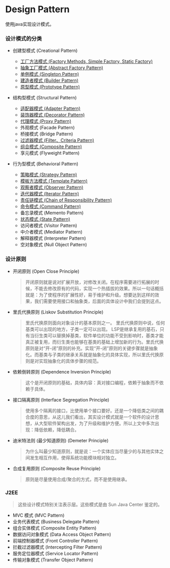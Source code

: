 # Design Pattern

使用java实现设计模式。

### 设计模式的分类

* 创建型模式 (Creational Pattern)
    * [工厂方法模式 (Factory Methods, Simple Factory, Static Factory)](./docs/FactoryPattern.md)
    * [抽象工厂模式 (Abstract Factory Pattern)](./docs/FactoryPattern.md)
    * [单例模式 (Singleton Pattern)](./docs/SingletonPattern.md) 
    * [建造者模式 (Builder Pattern)](./docs/BuilderPattern.md)
    * [原型模式 (Prototype Pattern)](./docs/PrototypePattern.md)

* 结构型模式 (Structural Pattern)
    * [适配器模式 (Adapter Pattern)](./docs/AdapterPattern.md)
    * [装饰器模式 (Decorator Pattern)](./docs/DecoratorPattern.md)
    * [代理模式 (Proxy Pattern)](./docs/ProxyPattern.md)
    * 外观模式 (Facade Pattern)
    * 桥接模式 (Bridge Pattern)
    * [过滤器模式 (Filter、Criteria Pattern)](./docs/FilterPattern.md)
    * [组合模式 (Composite Pattern)](./docs/CompositePattern.md)
    * 享元模式 (Flyweight Pattern)

* 行为型模式 (Behavioral Pattern)
    * [策略模式 (Strategy Pattern)](./docs/StrategyPattern.md)
    * [模板方法模式 (Template Pattern)](./docs/TemplatePattern.md)
    * [观察者模式 (Observer Pattern)](./docs/ObserverPattern.md)
    * [迭代器模式 (Iterator Pattern)](./docs/IteratorPatter.md)
    * [责任链模式 (Chain of Responsibility Pattern)](./docs/ChainOfResponsibilityPattern.md)
    * [命令模式 (Command Pattern)](./docs/CommandPattern.md)
    * 备忘录模式 (Memento Pattern)
    * [状态模式 (State Pattern)](./docs/StatePattern.md)
    * 访问者模式 (Visitor Pattern)
    * 中介者模式 (Mediator Pattern)
    * 解释器模式 (Interpreter Pattern)
    * 空对象模式 (Null Object Pattern)

### 设计原则 ###

* 开闭原则 (Open Close Principle)
  > 开闭原则就是说对扩展开放，对修改关闭。在程序需要进行拓展的时候，不能去修改原有的代码，实现一个热插拔的效果。所以一句话概括就是：为了使程序的扩展性好，易于维护和升级。想要达到这样的效果，我们需要使用接口和抽象类，后面的具体设计中我们会提到这点。

* 里氏代换原则 (Liskov Substitution Principle)
  > 里氏代换原则面向对象设计的基本原则之一。 里氏代换原则中说，任何基类可以出现的地方，子类一定可以出现。 LSP是继承复用的基石，只有当衍生类可以替换掉基类，软件单位的功能不受到影响时，基类才能真正被复用，而衍生类也能够在基类的基础上增加新的行为。里氏代换原则是对“开-闭”原则的补充。实现“开-闭”原则的关键步骤就是抽象化。而基类与子类的继承关系就是抽象化的具体实现，所以里氏代换原则是对实现抽象化的具体步骤的规范。

* 依赖倒转原则 (Dependence Inversion Principle)
  > 这个是开闭原则的基础，具体内容：真对接口编程，依赖于抽象而不依赖于具体。

* 接口隔离原则 (Interface Segregation Principle)
  > 使用多个隔离的接口，比使用单个接口要好。还是一个降低类之间的耦合度的意思，从这儿我们看出，其实设计模式就是一个软件的设计思想，从大型软件架构出发，为了升级和维护方便。所以上文中多次出现：降低依赖，降低耦合。

* 迪米特法则 (最少知道原则) (Demeter Principle)
  > 为什么叫最少知道原则，就是说：一个实体应当尽量少的与其他实体之间发生相互作用，使得系统功能模块相对独立。

* 合成复用原则 (Composite Reuse Principle)
  > 原则是尽量使用合成/聚合的方式，而不是使用继承。


### J2EE ###
> 这些设计模式特别关注表示层。这些模式是由 Sun Java Center 鉴定的。

* MVC 模式 (MVC Pattern)
* 业务代表模式 (Business Delegate Pattern)
* 组合实体模式 (Composite Entity Pattern)
* 数据访问对象模式 (Data Access Object Pattern)
* 前端控制器模式 (Front Controller Pattern)
* 拦截过滤器模式 (Intercepting Filter Pattern)
* 服务定位器模式 (Service Locator Pattern)
* 传输对象模式 (Transfer Object Pattern)